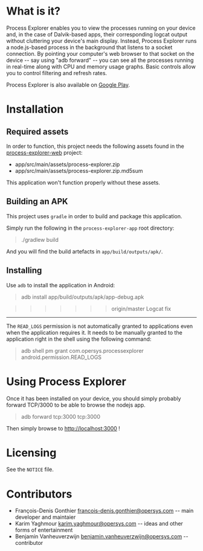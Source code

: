 What is it?
===========

Process Explorer enables you to view the processes running on your device and,
in the case of Dalvik-based apps, their corresponding logcat output without
cluttering your device's main display. Instead, Process Explorer runs a
node.js-based process in the background that listens to a socket connection. By
pointing your computer's web browser to that socket on the device -- say using
"adb forward" -- you can see all the processes running in real-time along with
CPU and memory usage graphs. Basic controls allow you to control filtering and
refresh rates.

Process Explorer is also available on [Google Play](https://play.google.com/store/apps/details?id=com.opersys.processexplorer).

Installation
============

Required assets
---------------

In order to function, this project needs the following assets found in the
[process-explorer-web](https://github.com/opersys/process-explorer-web) project:

* app/src/main/assets/process-explorer.zip
* app/src/main/assets/process-explorer.zip.md5sum

This application won't function properly without these assets.

Building an APK
---------------

This project uses `gradle` in order to build and package this application.

Simply run the following in the `process-explorer-app` root directory:

> ./gradlew build

And you will find the build artefacts in `app/build/outputs/apk/`.

Installing
----------

Use `adb` to install the application in Android:

> adb install app/build/outputs/apk/app-debug.apk

>>>>>>> origin/master
Logcat fix
----------

The `READ_LOGS` permission is not automatically granted to applications
even when the application requires it. It needs to be manually granted to the
application right in the shell using the following command:

> adb shell pm grant com.opersys.processexplorer android.permission.READ_LOGS

Using Process Explorer
======================

Once it has been installed on your device, you should simply probably forward
TCP/3000 to be able to browse the nodejs app.

> adb forward tcp:3000 tcp:3000

Then simply browse to [http://localhost:3000](http://localhost:3000) !

Licensing
=========

See the `NOTICE` file.

Contributors
============

* François-Denis Gonthier <francois-denis.gonthier@opersys.com> -- main developer and maintaier
* Karim Yaghmour <karim.yaghmour@opersys.com> -- ideas and other forms of entertainment
* Benjamin Vanheuverzwijn <benjamin.vanheuverzwijn@opersys.com> -- contributor
